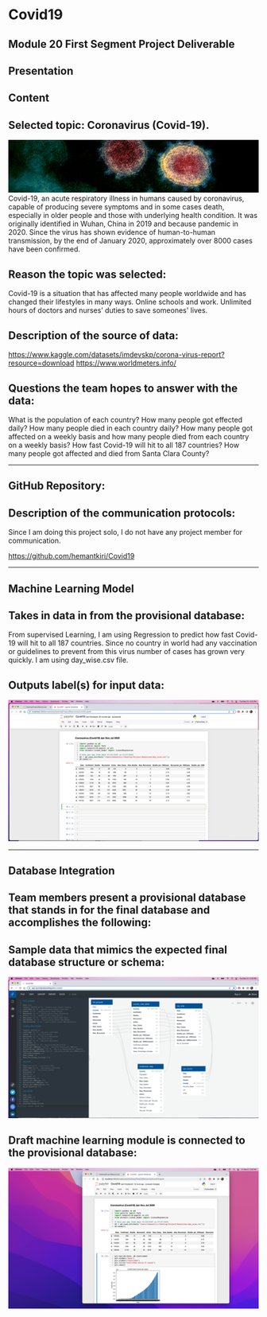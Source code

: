 # Covid19

## Module 20 First Segment Project Deliverable

## Presentation
## Content
## Selected topic: Coronavirus (Covid-19).

![Coronavirus](Coronavirus.jpeg)
Covid-19, an acute respiratory illness in humans caused by coronavirus, capable of producing severe symptoms and in some cases death, especially in older people and those with underlying health condition. It was originally identified in Wuhan, China in 2019 and because pandemic in 2020. Since the virus has shown evidence of human-to-human transmission, by the end of January 2020, approximately over 8000 cases have been confirmed.

## Reason the topic was selected:
Covid-19 is a situation that has affected many people worldwide and has changed their lifestyles in many ways. Online schools and work. Unlimited hours of doctors and nurses’ duties to save someones' lives.

## Description of the source of data: 
https://www.kaggle.com/datasets/imdevskp/corona-virus-report?resource=download
https://www.worldmeters.info/

## Questions the team hopes to answer with the data:
What is the population of each country?
How many people got effected daily?
How many people died in each country daily?
How many people got affected on a weekly basis and how many people died from each country on a weekly basis?
How fast Covid-19 will hit to all 187 countries?
How many people got affected and died from Santa Clara County?

----------------------------------------------------------------------------------------------------------------
## GitHub Repository:
   	
## Description of the communication protocols:
Since I am doing this project solo, I do not have any project member for communication.

https://github.com/hemantkiri/Covid19

----------------------------------------------------------------------------------------------------------------	
## Machine Learning Model

## Takes in data in from the provisional database:
From supervised Learning, I am using Regression to predict how fast Covid-19 will hit to all 187 countries.  Since no country in world had any vaccination or guidelines to prevent from this virus number of cases has grown very quickly. I am using day_wise.csv file.

## Outputs label(s) for input data:
![Machine_Learning_Model](Machine_Learning_Model.png)

----------------------------------------------------------------------------------------------------------------
## Database Integration
## Team members present a provisional database that stands in for the final database and accomplishes the following:

## Sample data that mimics the expected final database structure or schema:
![Database_Structure](Database_Structure.png)

## Draft machine learning module is connected to the provisional database:
![Draft_machine_learning](Draft_machine_learning.png)


